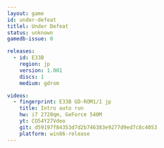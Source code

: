 ```yaml
---
layout: game
id: under-defeat
titlel: Under Defeat
status: unknown
gamedb-issue: 0

releases:
  - id: E33B
    region: jp
    version: 1.001
    discs: 1
    medium: gdrom

videos:
  - fingerprint: E33B GD-ROM1/1 jp
    title: Intro auto run
    hw: i7 2720qm, GeForce 540M
    yt: CO54Y27Vdeo
    git: d59197f84353d7d2b746383e9277d9ed7c8c4053
    platform: win86-release
---
```

